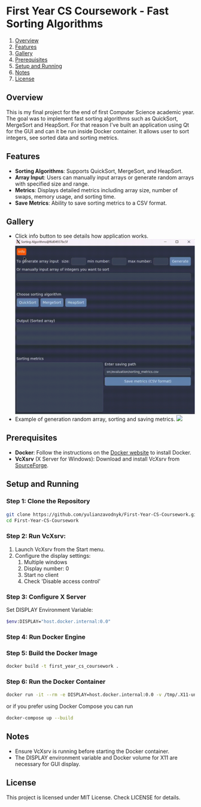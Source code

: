 # First Year CS Coursework - Fast Sorting Algorithms

1. [Overview](#overview)
2. [Features](#features)
3. [Gallery](#gallery)
4. [Prerequisites](#prerequisites)
5. [Setup and Running](#setup-and-running)
6. [Notes](#notes)
7. [License](#license)

## Overview
This is my final project for the end of first Computer Science academic year. 
The goal was to implement fast sorting algorithms such as QuickSort, MergeSort and HeapSort.
For that reason I've built an application using Qt for the GUI and can it be run inside Docker container. 
It allows user to sort integers, see sorted data and sorting metrics.

## Features
- **Sorting Algorithms**: Supports QuickSort, MergeSort, and HeapSort.
- **Array Input**: Users can manually input arrays or generate random arrays with specified size and range.
- **Metrics**: Displays detailed metrics including array size, number of swaps, memory usage, and sorting time.
- **Save Metrics**: Ability to save sorting metrics to a CSV format.

## Gallery
- Click info button to see details how application works.
![](docs/gallery/info.gif) 
- Example of generation random array, sorting and saving metrics.
![](docs/gallery/sorting_example.gif)

## Prerequisites

- **Docker**: Follow the instructions on the [Docker website](https://www.docker.com/get-started) to install Docker.
- **VcXsrv** (X Server for Windows): Download and install VcXsrv from [SourceForge](https://sourceforge.net/projects/vcxsrv/).

## Setup and Running

### Step 1: Clone the Repository
```sh
git clone https://github.com/yulianzavodnyk/First-Year-CS-Coursework.git
cd First-Year-CS-Coursework
```

### Step 2: Run VcXsrv:
1. Launch VcXsrv from the Start menu.
2. Configure the display settings:
   1. Multiple windows
   2. Display number: 0
   3. Start no client
   4. Check 'Disable access control'

### Step 3: Configure X Server
Set DISPLAY Environment Variable:
```sh
$env:DISPLAY="host.docker.internal:0.0"
```

### Step 4: Run Docker Engine

### Step 5: Build the Docker Image
```sh
docker build -t first_year_cs_coursework .
```

### Step 6: Run the Docker Container
```sh
docker run -it --rm -e DISPLAY=host.docker.internal:0.0 -v /tmp/.X11-unix:/tmp/.X11-unix first_year_cs_coursework
```
or if you prefer using Docker Compose you can run
```sh
docker-compose up --build
```

## Notes
- Ensure VcXsrv is running before starting the Docker container.
- The DISPLAY environment variable and Docker volume for X11 are necessary for GUI display.

## License
This project is licensed under MIT License. Check LICENSE for details.
